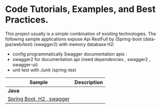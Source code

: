 # Code Tutorials, Examples, and Best Practices.
This project usually is a simple combination of existing technologies. The following sample applications expose Api RestFull by (Spring-boot (data-jpa/web/test) /swagger2) with memory database H2:
<table>
<thead>
<tr>
<th>Sample</th>
<th align="center">Description</th>
</tr>
</thead>
<tbody>
<tr>
<td colspan="2"><strong>Java</strong></td>
</tr>
<tr>
<td><a href="/java/spring-boot-cxf">Spring Boot, H2 , swagger</a></td>

 *  config programmatically Swagger documentation apis :
 *  swagger2 for documentation api (need dependencies , swagger2 , swagger-ui)
 *  unit test with Junit /spring-test 
</td>
</tr>

</tbody>
</table>